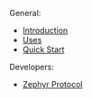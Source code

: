 General:
  * [Introduction](Introduction.md)
  * [Uses](Uses.md)
  * [Quick Start](QuickStart.md)

Developers:
  * [Zephyr Protocol](ZephyrProtocol.md)